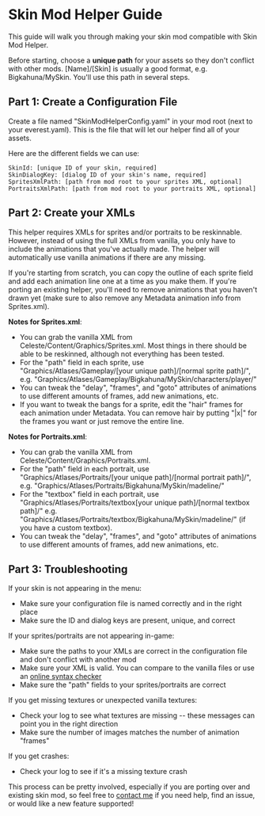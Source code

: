 Skin Mod Helper Guide
======================

This guide will walk you through making your skin mod compatible with Skin Mod Helper.

Before starting, choose a **unique path** for your assets so they don't conflict with other mods.
[Name]/[Skin] is usually a good format, e.g. Bigkahuna/MySkin. You'll use this path in several steps.

Part 1: Create a Configuration File
-----------------------------------
Create a file named "SkinModHelperConfig.yaml" in your mod root (next to your everest.yaml). 
This is the file that will let our helper find all of your assets.

Here are the different fields we can use:
```
SkinId: [unique ID of your skin, required]
SkinDialogKey: [dialog ID of your skin's name, required]
SpritesXmlPath: [path from mod root to your sprites XML, optional]
PortraitsXmlPath: [path from mod root to your portraits XML, optional]
```

Part 2: Create your XMLs
-------------------------
This helper requires XMLs for sprites and/or portraits to be reskinnable. However, instead of
using the full XMLs from vanilla, you only have to include the animations that you've actually
made. The helper will automatically use vanilla animations if there are any missing.

If you're starting from scratch, you can copy the outline of each sprite field and add each animation line one at a time as you make them.
If you're porting an existing helper, you'll need to remove animations that you haven't drawn yet (make sure to also remove any Metadata animation info from Sprites.xml).

**Notes for Sprites.xml**:
* You can grab the vanilla XML from Celeste/Content/Graphics/Sprites.xml.
Most things in there should be able to be reskinned, although not everything has been tested.
* For the "path" field in each sprite, use "Graphics/Atlases/Gameplay/[your unique path]/[normal sprite path]/", 
e.g. "Graphics/Atlases/Gameplay/Bigkahuna/MySkin/characters/player/"
* You can tweak the "delay", "frames", and "goto" attributes of animations to use different amounts of frames,
add new animations, etc.
* If you want to tweak the bangs for a sprite, edit the "hair" frames for each animation under Metadata. 
You can remove hair by putting "|x|" for the frames you want or just remove the entire line. 

**Notes for Portraits.xml**:
* You can grab the vanilla XML from Celeste/Content/Graphics/Portraits.xml.
* For the "path" field in each portrait, use "Graphics/Atlases/Portraits/[your unique path]/[normal portrait path]/", 
e.g. "Graphics/Atlases/Portraits/Bigkahuna/MySkin/madeline/"
* For the "textbox" field in each portrait, use "Graphics/Atlases/Portraits/textbox[your unique path]/[normal textbox path]/"
e.g. "Graphics/Atlases/Portraits/textbox/Bigkahuna/MySkin/madeline/" (if you have a custom textbox).
* You can tweak the "delay", "frames", and "goto" attributes of animations to use different amounts of frames,
add new animations, etc.


Part 3: Troubleshooting
-----------------------
If your skin is not appearing in the menu:
* Make sure your configuration file is named correctly and in the right place
* Make sure the ID and dialog keys are present, unique, and correct

If your sprites/portraits are not appearing in-game:
* Make sure the paths to your XMLs are correct in the configuration file and don't conflict with another mod
* Make sure your XML is valid. You can compare to the vanilla files or use an [online syntax checker](https://www.xmlvalidation.com/)
* Make sure the "path" fields to your sprites/portraits are correct

If you get missing textures or unexpected vanilla textures:
* Check your log to see what textures are missing -- these messages can point you in the right direction
* Make sure the number of images matches the number of animation "frames"

If you get crashes:
* Check your log to see if it's a missing texture crash

This process can be pretty involved, especially if you are porting over and existing skin mod,
so feel free to [contact me](../../README.md#contact) if you need help, find an issue, or would
like a new feature supported!